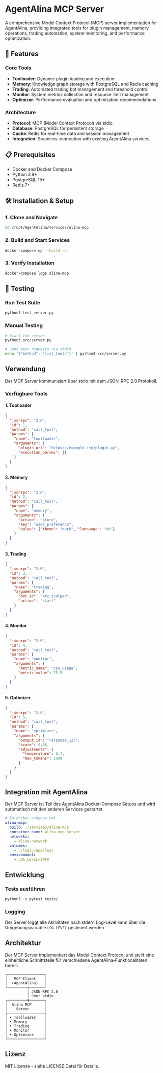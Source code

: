 # AgentAlina MCP Server

A comprehensive Model Context Protocol (MCP) server implementation for AgentAlina, providing integrated tools for plugin management, memory operations, trading automation, system monitoring, and performance optimization.

## 🚀 Features

### Core Tools
- **Toolloader**: Dynamic plugin loading and execution
- **Memory**: Knowledge graph storage with PostgreSQL and Redis caching
- **Trading**: Automated trading bot management and threshold control
- **Monitor**: System metrics collection and resource limit management
- **Optimizer**: Performance evaluation and optimization recommendations

### Architecture
- **Protocol**: MCP (Model Context Protocol) via stdio
- **Database**: PostgreSQL for persistent storage
- **Cache**: Redis for real-time data and session management
- **Integration**: Seamless connection with existing AgentAlina services

## 📋 Prerequisites

- Docker and Docker Compose
- Python 3.8+
- PostgreSQL 15+
- Redis 7+

## 🛠 Installation & Setup

### 1. Clone and Navigate
```bash
cd /root/AgentAlina/services/alina-mcp
```

### 2. Build and Start Services
```bash
docker-compose up --build -d
```

### 3. Verify Installation
```bash
docker-compose logs alina-mcp
```

## 🧪 Testing

### Run Test Suite
```bash
python3 test_server.py
```

### Manual Testing
```bash
# Start the server
python3 src/server.py

# Send test requests via stdin
echo '{"method": "list_tools"}' | python3 src/server.py
```

## Verwendung

Der MCP Server kommuniziert über stdio mit dem JSON-RPC 2.0 Protokoll.

### Verfügbare Tools

#### 1. Toolloader
```json
{
  "jsonrpc": "2.0",
  "id": 1,
  "method": "call_tool",
  "params": {
    "name": "toolloader",
    "arguments": {
      "plugin_url": "https://example.com/plugin.py",
      "execution_params": {}
    }
  }
}
```

#### 2. Memory
```json
{
  "jsonrpc": "2.0",
  "id": 2,
  "method": "call_tool",
  "params": {
    "name": "memory",
    "arguments": {
      "action": "store",
      "key": "user_preference",
      "value": {"theme": "dark", "language": "de"}
    }
  }
}
```

#### 3. Trading
```json
{
  "jsonrpc": "2.0",
  "id": 3,
  "method": "call_tool",
  "params": {
    "name": "trading",
    "arguments": {
      "bot_id": "btc_scalper",
      "action": "start"
    }
  }
}
```

#### 4. Monitor
```json
{
  "jsonrpc": "2.0",
  "id": 4,
  "method": "call_tool",
  "params": {
    "name": "monitor",
    "arguments": {
      "metric_name": "cpu_usage",
      "metric_value": 75.5
    }
  }
}
```

#### 5. Optimizer
```json
{
  "jsonrpc": "2.0",
  "id": 5,
  "method": "call_tool",
  "params": {
    "name": "optimizer",
    "arguments": {
      "output_id": "response_123",
      "score": 0.85,
      "adjustments": {
        "temperature": 0.7,
        "max_tokens": 1000
      }
    }
  }
}
```

## Integration mit AgentAlina

Der MCP Server ist Teil des AgentAlina Docker-Compose Setups und wird automatisch mit den anderen Services gestartet.

```yaml
# In docker-compose.yml
alina-mcp:
  build: ./services/alina-mcp
  container_name: alina-mcp-server
  networks:
    - alina-network
  volumes:
    - ./logs:/app/logs
  environment:
    - LOG_LEVEL=INFO
```

## Entwicklung

### Tests ausführen
```bash
python3 -m pytest tests/
```

### Logging
Der Server loggt alle Aktivitäten nach stderr. Log-Level kann über die Umgebungsvariable `LOG_LEVEL` gesteuert werden.

## Architektur

Der MCP Server implementiert das Model Context Protocol und stellt eine einheitliche Schnittstelle für verschiedene AgentAlina-Funktionalitäten bereit:

```
┌─────────────────┐
│   MCP Client    │
│  (AgentAlina)   │
└─────────┬───────┘
          │ JSON-RPC 2.0
          │ über stdio
┌─────────▼───────┐
│  Alina MCP      │
│    Server       │
├─────────────────┤
│ • Toolloader    │
│ • Memory        │
│ • Trading       │
│ • Monitor       │
│ • Optimizer     │
└─────────────────┘
```

## Lizenz

MIT License - siehe LICENSE Datei für Details.
